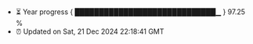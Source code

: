 - ⏳ Year progress { █████████████████████████████▁ } 97.25 %
- ⏰ Updated on Sat, 21 Dec 2024 22:18:41 GMT

